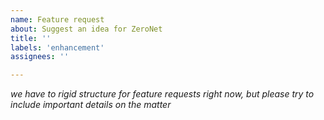```yaml
---
name: Feature request
about: Suggest an idea for ZeroNet
title: ''
labels: 'enhancement'
assignees: ''

---
```


*we have to rigid structure for feature requests right now, but please try to include important details on the matter*
